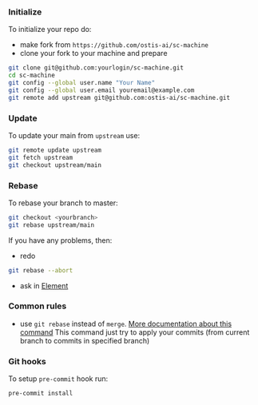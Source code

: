 ### Initialize

To initialize your repo do:

* make fork from `https://github.com/ostis-ai/sc-machine`
* clone your fork to your machine and prepare

```sh
git clone git@github.com:yourlogin/sc-machine.git
cd sc-machine
git config --global user.name "Your Name"
git config --global user.email youremail@example.com
git remote add upstream git@github.com:ostis-ai/sc-machine.git
```

### Update

To update your main from `upstream` use:

```sh
git remote update upstream
git fetch upstream
git checkout upstream/main
```

### Rebase

To rebase your branch to master:
```sh
git checkout <yourbranch>
git rebase upstream/main
```

If you have any problems, then:
* redo

```sh
git rebase --abort
```

* ask in [Element](https://app.element.io/index.html#/room/#ostis_tech_support:matrix.org)

### Common rules
* use `git rebase` instead of `merge`. [More documentation about this command](https://git-scm.com/docs/git-rebase) This command just try to apply your commits (from current branch to commits in specified branch)

### Git hooks

To setup `pre-commit` hook run:
```shell
pre-commit install
```
